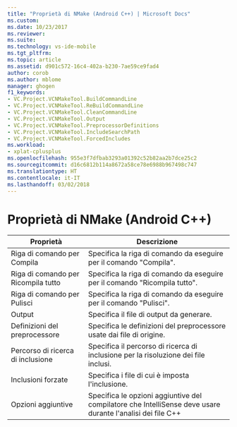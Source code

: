 ```yaml
---
title: "Proprietà di NMake (Android C++) | Microsoft Docs"
ms.custom: 
ms.date: 10/23/2017
ms.reviewer: 
ms.suite: 
ms.technology: vs-ide-mobile
ms.tgt_pltfrm: 
ms.topic: article
ms.assetid: d901c572-16c4-402a-b230-7ae59ce9fad4
author: corob
ms.author: mblome
manager: ghogen
f1_keywords:
- VC.Project.VCNMakeTool.BuildCommandLine
- VC.Project.VCNMakeTool.ReBuildCommandLine
- VC.Project.VCNMakeTool.CleanCommandLine
- VC.Project.VCNMakeTool.Output
- VC.Project.VCNMakeTool.PreprocessorDefinitions
- VC.Project.VCNMakeTool.IncludeSearchPath
- VC.Project.VCNMakeTool.ForcedIncludes
ms.workload:
- xplat-cplusplus
ms.openlocfilehash: 955e3f7dfbab3293a01392c52b82aa2b7dce25c2
ms.sourcegitcommit: d16c6812b114a8672a58ce78e6988b967498c747
ms.translationtype: HT
ms.contentlocale: it-IT
ms.lasthandoff: 03/02/2018
---
```

# <a name="nmake-properties-android-c"></a>Proprietà di NMake (Android C++)

Proprietà | Descrizione
--- | ---
Riga di comando per Compila | Specifica la riga di comando da eseguire per il comando "Compila".
Riga di comando per Ricompila tutto | Specifica la riga di comando da eseguire per il comando "Ricompila tutto".
Riga di comando per Pulisci | Specifica la riga di comando da eseguire per il comando "Pulisci".
Output | Specifica il file di output da generare.
Definizioni del preprocessore | Specifica le definizioni del preprocessore usate dai file di origine.
Percorso di ricerca di inclusione | Specifica il percorso di ricerca di inclusione per la risoluzione dei file inclusi.
Inclusioni forzate | Specifica i file di cui è imposta l'inclusione.
Opzioni aggiuntive | Specifica le opzioni aggiuntive del compilatore che IntelliSense deve usare durante l'analisi dei file C++
